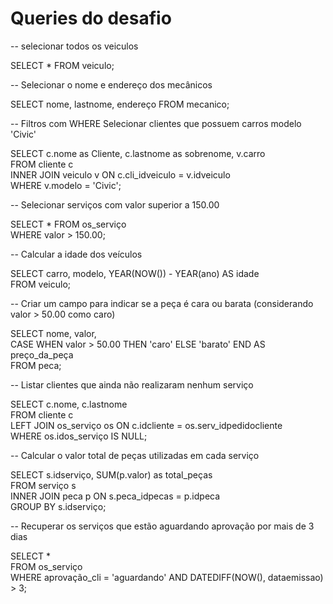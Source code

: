 # Queries do desafio
-- selecionar todos os veiculos<br/>

SELECT * FROM veiculo;<br/>

-- Selecionar o nome e endereço dos mecânicos<br/>

SELECT nome, lastnome, endereço FROM mecanico;<br/>

-- Filtros com WHERE Selecionar clientes que possuem carros modelo 'Civic'<br/>

SELECT c.nome as Cliente, c.lastnome as sobrenome, v.carro<br/>
FROM cliente c<br/>
INNER JOIN veiculo v ON c.cli_idveiculo = v.idveiculo<br/>
WHERE v.modelo = 'Civic';<br/>

-- Selecionar serviços com valor superior a 150.00<br/>

SELECT * FROM os_serviço<br/>
WHERE valor > 150.00;<br/>

-- Calcular a idade dos veículos<br/>

SELECT carro, modelo, YEAR(NOW()) - YEAR(ano) AS idade<br/>
FROM veiculo;<br/>

-- Criar um campo para indicar se a peça é cara ou barata (considerando valor > 50.00 como caro)<br/>

SELECT nome, valor,<br/>
       CASE WHEN valor > 50.00 THEN 'caro' ELSE 'barato' END AS preço_da_peça<br/>
FROM peca;<br/>

-- Listar clientes que ainda não realizaram nenhum serviço<br/>

SELECT c.nome, c.lastnome<br/>
FROM cliente c<br/>
LEFT JOIN os_serviço os ON c.idcliente = os.serv_idpedidocliente<br/>
WHERE os.idos_serviço IS NULL;<br/>

-- Calcular o valor total de peças utilizadas em cada serviço<br/>

SELECT s.idserviço, SUM(p.valor) as total_peças<br/>
FROM serviço s<br/>
INNER JOIN peca p ON s.peca_idpecas = p.idpeca<br/>
GROUP BY s.idserviço;<br/>

-- Recuperar os serviços que estão aguardando aprovação por mais de 3 dias<br/>

SELECT *<br/>
FROM os_serviço<br/>
WHERE aprovação_cli = 'aguardando' AND DATEDIFF(NOW(), dataemissao) > 3;<br/>
